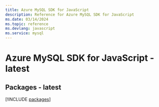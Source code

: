 ```yaml
---
title: Azure MySQL SDK for JavaScript
description: Reference for Azure MySQL SDK for JavaScript
ms.date: 03/14/2024
ms.topic: reference
ms.devlang: javascript
ms.service: mysql
---
```

# Azure MySQL SDK for JavaScript - latest
## Packages - latest
[!INCLUDE [packages](mysql-index.md)]